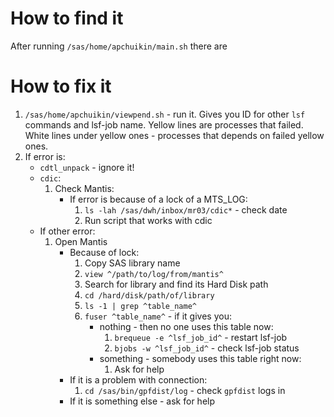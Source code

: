 #                  How to find it

After running `/sas/home/apchuikin/main.sh` there are 

#                  How to fix it

1. `/sas/home/apchuikin/viewpend.sh` - run it. Gives you ID for other `lsf` commands and lsf-job name. Yellow lines are processes that failed. White lines under yellow ones - processes that depends on failed yellow ones.
2. If error is:
    - `cdtl_unpack` - ignore it!
    - `cdic`:
        1. Check Mantis:
            - If error is because of a lock of a MTS_LOG:
                1. `ls -lah /sas/dwh/inbox/mr03/cdic*` - check date
                2. Run script that works with cdic
    - If other error:
        1. Open Mantis
            - Because of lock:
                1. Copy SAS library name
                2. `view ^/path/to/log/from/mantis^`
                3. Search for library and find its Hard Disk path
                4. `cd /hard/disk/path/of/library`
                5. `ls -1 | grep ^table_name^`
                6. `fuser ^table_name^` - if it gives you:
                    - nothing - then no one uses this table now:
                        1. `brequeue -e ^lsf_job_id^` - restart lsf-job
                        2. `bjobs -w ^lsf_job_id^` - check lsf-job status
                    - something - somebody uses this table right now:
                        1. Ask for help
            - If it is a problem with connection:
                1. `cd /sas/bin/gpfdist/log` - check `gpfdist` logs in 
            - If it is something else - ask for help

